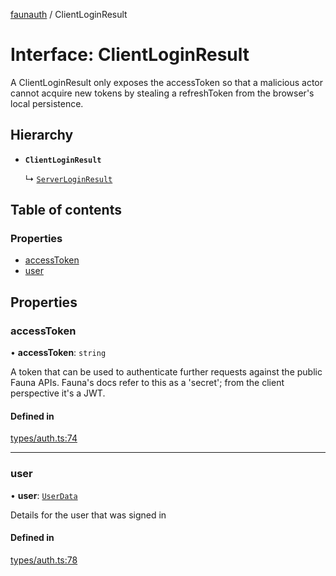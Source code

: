 [faunauth](../index.md) / ClientLoginResult

# Interface: ClientLoginResult

A ClientLoginResult only exposes the accessToken so that a malicious actor cannot acquire new
tokens by stealing a refreshToken from the browser's local persistence.

## Hierarchy

- **`ClientLoginResult`**

  ↳ [`ServerLoginResult`](ServerLoginResult.md)

## Table of contents

### Properties

- [accessToken](ClientLoginResult.md#accesstoken)
- [user](ClientLoginResult.md#user)

## Properties

### accessToken

• **accessToken**: `string`

A token that can be used to authenticate further requests against the public Fauna APIs.
Fauna's docs refer to this as a 'secret'; from the client perspective it's a JWT.

#### Defined in

[types/auth.ts:74](https://github.com/alexnitta/faunauth/blob/ac43d73/src/types/auth.ts#L74)

___

### user

• **user**: [`UserData`](UserData.md)

Details for the user that was signed in

#### Defined in

[types/auth.ts:78](https://github.com/alexnitta/faunauth/blob/ac43d73/src/types/auth.ts#L78)
